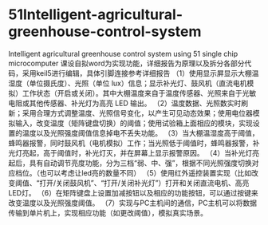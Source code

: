 # 51Intelligent-agricultural-greenhouse-control-system
Intelligent agricultural greenhouse control system using 51 single chip microcomputer
课设自拟word为实现功能，详细报告为原理以及拆分各部分代码，采用keil5进行编辑，具体引脚连接参考详细报告
（1）使用显示屏显示大棚温湿度（单位摄氏度）、光照（单位 lux）信息；显示补光灯、鼓风机（直流电机模拟）工作状态（开启或关闭）。其中大棚温度来自于温度传感器、光照来自于光敏电阻或其他传感器、补光灯为高亮 LED 输出。
（2）温度数据、光照数实时刷新；采用合理方式调整温度、光照信号变化，以产生可见动态效果；使用电位器模拟输入，改变温度（矩阵键盘切换）的阈值；使用试验箱上面相应的模块，实现设置的温度以及光照强度阈值信息掉电不丢失功能。
（3）当大棚温湿度高于阈值，蜂鸣器报警，同时鼓风机（电机模拟）工作；当光照低于阈值时，蜂鸣器报警，补光灯亮起，高于阈值时，补光灯灭，并在屏幕上显示报警原因。
（4）当补光灯亮起后，具有自动调节亮度功能，分为三档“弱、中、强”，根据不同光照强度切换对应档位。（也可以考虑让led亮的数量不同）
（5）使用红外遥控装置实现（比如改变阈值、“打开/关闭鼓风机”、“打开/关闭补光灯”）打开和关闭直流电机、高亮LED灯。
（6）在矩阵键盘上设置加减按钮以及相应的功能按钮，可以通过按键来改变温度以及光照强度阈值。
（7）实现与PC主机间的通信，PC主机可以将数据传输到单片机上，实现相应功能（如更改阈值），模拟真实场景。
